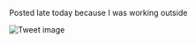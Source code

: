 Posted late today because I was working outside


![Tweet image](/asset/crosspoast/Gsxt9JMaEAAf8Hu.jpg)

